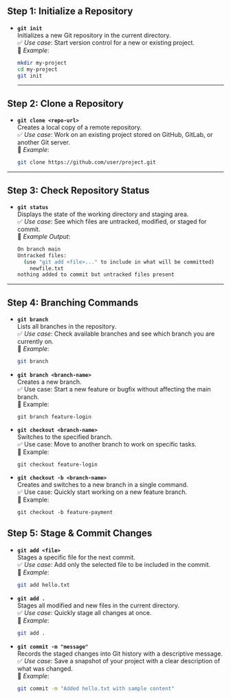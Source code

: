 ## Step 1: Initialize a Repository  

- **`git init`**  
  Initializes a new Git repository in the current directory.  
  ✅ *Use case*: Start version control for a new or existing project.  
  🔹 *Example*:  
  ```bash
  mkdir my-project
  cd my-project
  git init
  ```
  ---

## Step 2: Clone a Repository  

- **`git clone <repo-url>`**  
  Creates a local copy of a remote repository.  
  ✅ *Use case*: Work on an existing project stored on GitHub, GitLab, or another Git server.  
  🔹 *Example*:  
  ```bash
  git clone https://github.com/user/project.git
  ```

---

## Step 3: Check Repository Status  

- **`git status`**  
  Displays the state of the working directory and staging area.  
  ✅ *Use case*: See which files are untracked, modified, or staged for commit.  
  🔹 *Example Output*:  
  ```bash
  On branch main
  Untracked files:
    (use "git add <file>..." to include in what will be committed)
      newfile.txt
  nothing added to commit but untracked files present
  ```

---

## Step 4: Branching Commands  

- **`git branch`**  
  Lists all branches in the repository.  
  ✅ *Use case*: Check available branches and see which branch you are currently on.  
  🔹 *Example*:  
  ```bash
  git branch
  ```

- **`git branch <branch-name>`**  
  Creates a new branch.   
  ✅ Use case: Start a new feature or bugfix without affecting the main branch.   
  🔹 Example:
  ```
  git branch feature-login
  ```

- **`git checkout <branch-name>`**  
  Switches to the specified branch.  
  ✅ Use case: Move to another branch to work on specific tasks.  
  🔹 Example:
  ```
  git checkout feature-login
  ``` 
- **`git checkout -b <branch-name>`**  
  Creates and switches to a new branch in a single command.  
  ✅ Use case: Quickly start working on a new feature branch.  
  🔹 Example:  
  ```  
  git checkout -b feature-payment
  ```


## Step 5: Stage & Commit Changes  

- **`git add <file>`**  
  Stages a specific file for the next commit.  
  ✅ *Use case*: Add only the selected file to be included in the commit.  
  🔹 *Example*:  
  ```bash
  git add hello.txt
  ```

* **`git add .`**  
  Stages all modified and new files in the current directory.  
  ✅ *Use case*: Quickly stage all changes at once.  
  🔹 *Example*:

  ```bash
  git add .
  ```

* **`git commit -m "message"`**  
  Records the staged changes into Git history with a descriptive message.  
  ✅ *Use case*: Save a snapshot of your project with a clear description of what was changed.  
  🔹 *Example*:

  ```bash
  git commit -m "Added hello.txt with sample content"
  ```
